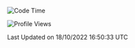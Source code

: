 <!--START_SECTION:waka-->
![Code Time](http://img.shields.io/badge/Code%20Time-229%20hrs%2036%20mins-blue)

![Profile Views](http://img.shields.io/badge/Profile%20Views-4-blue)


 Last Updated on 18/10/2022 16:50:33 UTC
<!--END_SECTION:waka-->